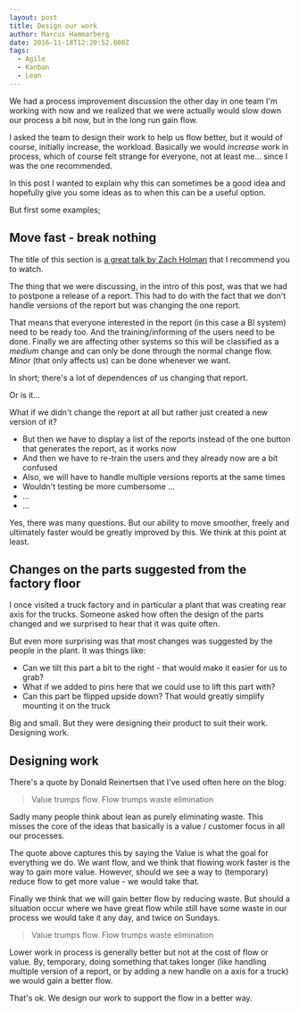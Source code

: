 ```yaml
---
layout: post
title: Design our work
author: Marcus Hammarberg
date: 2016-11-18T12:20:52.000Z
tags:
  - Agile
  - Kanban
  - Lean
---
```


We had a process improvement discussion the other day in one team I'm working with now and we realized that we were actually would slow down our process a bit now, but in the long run gain flow.

I asked the team to design their work to help us flow better, but it would of course, initially increase, the workload. Basically we would *increase* work in process, which of course felt strange for everyone, not at least me... since I was the one recommended.

In this post I wanted to explain why this can sometimes be a good idea and hopefully give you some ideas as to when this can be a useful option.

<!-- excerpt-end -->

But first some examples;

## Move fast - break nothing

The title of this section is [a great talk by Zach Holman](https://zachholman.com/talk/move-fast-break-nothing/) that I recommend you to watch.

The thing that we were discussing, in the intro of this post, was that we had to postpone a release of a report. This had to do with the fact that we don't handle versions of the report but was changing the one report.

That means that everyone interested in the report (in this case a BI system) need to be ready too. And the training/informing of the users need to be done. Finally we are affecting other systems so this will be classified as a *medium* change and can only be done through the normal change flow. *Minor* (that only affects us) can be done whenever we want.

In short; there's a lot of dependences of us changing that report.

Or is it...

What if we didn't change the report at all but rather just created a new version of it?

* But then we have to display a list of the reports instead of the one button that generates the report, as it works now
* And then we have to re-train the users and they already now are a bit confused
* Also, we will have to handle multiple versions reports at the same times
* Wouldn't testing be more cumbersome ...
* ...
* ...

Yes, there was many questions. But our ability to move smoother, freely and ultimately faster would be greatly improved by this. We think at this point at least.

## Changes on the parts suggested from the factory floor

I once visited a truck factory and in particular a plant that was creating rear axis for the trucks. Someone asked how often the design of the parts changed and we surprised to hear that it was quite often.

But even more surprising was that most changes was suggested by the people in the plant. It was things like:

* Can we tilt this part a bit to the right - that would make it easier for us to grab?
* What if we added to pins here that we could use to lift this part with?
* Can this part be flipped upside down? That would greatly simplify mounting it on the truck

Big and small. But they were designing their product to suit their work. Designing work.

## Designing work

There's a quote by Donald Reinertsen that I've used often here on the blog:

>Value trumps flow. Flow trumps waste elimination

Sadly many people think about lean as purely eliminating waste. This misses the core of the ideas that basically is a value / customer focus in all our processes.

The quote above captures this by saying the Value is what the goal for everything we do. We want flow, and we think that flowing work faster is the way to gain more value. However, should we see a way to (temporary) reduce flow to get more value - we would take that.

Finally we think that we will gain better flow by reducing waste. But should a situation occur where we have great flow while still have some waste in our process we would take it any day, and twice on Sundays.

>Value trumps flow. Flow trumps waste elimination

Lower work in process is generally better but not at the cost of flow or value. By, temporary, doing something that takes longer (like handling multiple version of a report, or by adding a new handle on a axis for a truck) we would gain a better flow.

That's ok. We design our work to support the flow in a better way.
